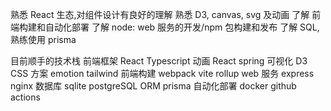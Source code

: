 熟悉 React 生态,对组件设计有良好的理解
熟悉 D3, canvas, svg 及动画
了解 前端构建和自动化部署
了解 node: web 服务的开发/npm 包构建和发布
了解 SQL, 熟练使用 prisma

目前顺手的技术栈
前端框架
React Typescript
动画
React spring
可视化
D3
CSS 方案
emotion
tailwind
前端构建
webpack
vite
rollup
web 服务
express
nginx
数据库
sqlite
postgreSQL
ORM
prisma
自动化部署
docker
github actions
